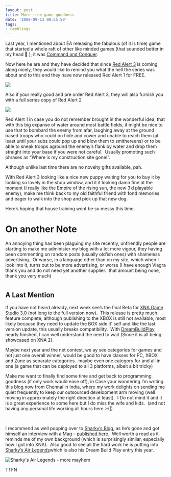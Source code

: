 ```yaml
---
layout: post
title: More free game goodness
date: '2008-09-13 08:55:50'
tags:
- ramblings
---
```


Last year, I mentioned about EA releasing the fabulous (of it is time) game that started a whole raft of other like minded games (that sounded better in my head 🙂 ), it was [Command and Conquer](http://thegamedevspace.spaces.live.com/blog/cns!36A56195A2C35B9B!343.entry).

Now here he are and they have decided that since [Red Alert 3](http://www.ea.com/redalert/index.jsp) is coming along nicely, they would like to remind you what the hell the series was about and to this end they have now released Red Alert 1 for FREE.

[![](http://images.ea.com/games/redalert3/RA3Promo28.jpg)](http://www.ea.com/redalert/news-detail.jsp?id=62)

Also if your really good and pre order Red Alert 3, they will also furnish you with a full series copy of Red Alert 2

![](http://images.ea.com/games/redalert3/RedAlertBoxes.gif)

Red Alert 1 in case you do not remember brought in the wonderful idea, that with this big expanse of water around most battle fields, it might be nice to use that to bombard the enemy from afar, laughing away at the ground based troops who could on hide and cower and unable to reach them (at least until your subs could pop up and blow them to smithereens) or to be able to sneak troops aground the enemy’s flank by water and drop them straight into your base if you were not careful.&nbsp; Usually promoting such phrases as “Where is my construction site gone!”.

Although unlike last time there are no novelty gifts available, pah.

With Red Alert 3 looking like a nice new puppy waiting for you to buy it by looking so lovely in the shop window, and it it looking damn fine at the moment (I really like the Empire of the rising sun, the new 3’d playable enemy), make me think back to my old faithful friend with fond memories and eager to walk into the shop and pick up that new dog.

Here’s hoping that house training wont be so messy this time.

#### 

# On another Note

An annoying thing has been plaguing my site recently, unfriendly people are starting to make me administer my blog with a lot more vigour, they having been commenting on random posts (usually old’ish ones) with shameless advertising.&nbsp; Or worse, in a language other than on my site, which when I look into it, turns out to be more advertising, or worse (I have enough Viagra thank you and do not need yet another supplier.&nbsp; that amount being none, thank you very much)

# 

## A Last Mention

If you have not heard already, next week see’s the final Beta for [XNA Game Studio 3.0](http://blogs.msdn.com/xna/archive/2008/09/12/xna-game-studio-3-0-beta-release-on-its-way.aspx) (not long to the full version now).&nbsp; This release is pretty much feature complete, although publishing to the XBOX is still not available, most likely because they need to update the BOX side it’ self and like the last version update, this usually breaks compatibility.&nbsp; With [DreamBuildPlay](http://www.dreambuildplay.com/main/default.aspx) nearly finished, I can well understand the need to wait (Since it is all being showcased on XNA 2).

Maybe next year and the net contest, we ay see categories for games and not just one overall winner, would be good to have classes for PC, XBOX and Zune as separate categories.&nbsp; maybe even one category for and all in one (a game that can be deployed to all 3 platforms, albeit a bit tricky)

Make me want to finally find some time and get back to programming goodness (if only work would ease off), in Case your wondering I’m writing this blog now from Chennai in India, where my work delights on sending me quiet frequently to keep our outsourced development arm moving (well moving in approximately the right direction at least).&nbsp; I Do not mind it and it is a great experience to some here but I do miss the wife and kids.&nbsp; (and not having any personal life working all hours here :-(|)

&nbsp;

I recommend as well popping over to [Sharky’s Blog](http://sharky.bluecog.co.nz/),&nbsp;as he’s gone and got himself an interview with a Mag –&nbsp;[published here](http://www.nzgamer.com/x360/features/692/sharkys-air-legends-xna-creators-club.html).&nbsp; Well worth a read as it reminds me of my own background (which is surprisingly similar, especially how I got into XNA).&nbsp; Also good to see all the hard work he is putting into [Sharky’s Air Legends](http://sharky.bluecog.co.nz/?p=170)which is also his Dream Build Play entry this year.

![Sharky's Air Legends - more mayhem](http://sharky.bluecog.co.nz/uploads/screenshots/20080427_235246.teaser.jpg)

TTFN

